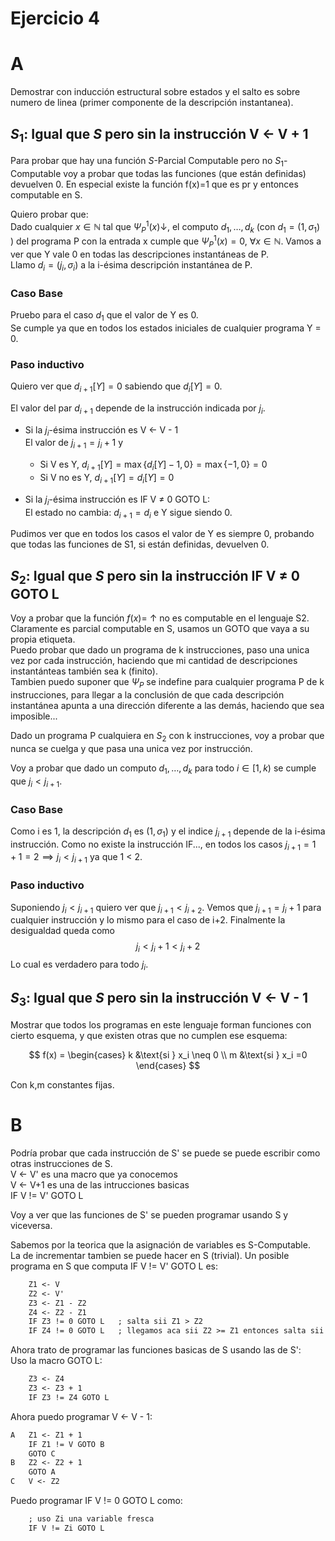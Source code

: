 # Ejercicio 4

# A

Demostrar con inducción estructural sobre estados y el salto es sobre numero de linea (primer componente de la descripción instantanea).

## $S_1$: Igual que $S$ pero sin la instrucción V <- V + 1

Para probar que hay una función $S$-Parcial Computable pero no $S_1$-Computable voy a probar que todas las funciones (que están definidas) devuelven 0. En especial existe la función f(x)=1 que es pr y entonces computable en S.

Quiero probar que:  
Dado cualquier $x\in \mathbb N$ tal que $\Psi_{P}^{1}(x)\downarrow$, el computo $d_1, \dots, d_k$ (con $d_1 = (1, \sigma_1)$ ) del programa P con la entrada x cumple que $\Psi_{P}^{1}(x)=0,\ \forall x\in\mathbb N$. Vamos a ver que Y vale 0 en todas las descripciones instantáneas de P.  
Llamo $d_i=(j_i, \sigma_i)$ a la i-ésima descripción instantánea de P.

### Caso Base

Pruebo para el caso $d_1$ que el valor de Y es 0.  
Se cumple ya que en todos los estados iniciales de cualquier programa Y = 0.

### Paso inductivo

Quiero ver que $d_{i+1}[Y]=0$ sabiendo que $d_i[Y]=0$.

El valor del par $d_{i+1}$ depende de la instrucción indicada por $j_i$.

- Si la $j_i$-ésima instrucción es V <- V - 1  
  El valor de $j_{i+1}=j_i + 1$ y

  - Si V es Y, $d_{i+1}[Y]=\max\{d_i[Y]-1, 0\}=\max\{-1, 0\}=0$
  - Si V no es Y, $d_{i+1}[Y]=d_{i}[Y]=0$

- Si la $j_i$-ésima instrucción es
  IF V $\neq$ 0 GOTO L:  
  El estado no cambia: $d_{i+1}=d_i$ e Y sigue siendo 0.

Pudimos ver que en todos los casos el valor de Y es siempre 0, probando que todas las funciones de S1, si están definidas, devuelven 0.

## $S_2$: Igual que $S$ pero sin la instrucción IF V $\neq$ 0 GOTO L

Voy a probar que la función $f(x)=\ \uparrow$ no es computable en el lenguaje S2. Claramente es parcial computable en S, usamos un GOTO que vaya a su propia etiqueta.  
Puedo probar que dado un programa de k instrucciones, paso una unica vez por cada instrucción, haciendo que mi cantidad de descripciones instantánteas también sea k (finito).  
Tambien puedo suponer que $\Psi_P$ se indefine para cualquier programa P de k instrucciones, para llegar a la conclusión de que cada descripción instantánea apunta a una dirección diferente a las demás, haciendo que sea imposible...

Dado un programa P cualquiera en $S_2$ con k instrucciones, voy a probar que nunca se cuelga y que pasa una unica vez por instrucción.

Voy a probar que dado un computo $d_1, \dots, d_k$ para todo $i\in[1,k)$ se cumple que $j_i < j_{i+1}$.

### Caso Base

Como i es 1, la descripción $d_1$ es $(1, \sigma_1)$ y el indice $j_{i+1}$ depende de la i-ésima instrucción.
Como no existe la instrucción IF..., en todos los casos $j_{i+1}=1 + 1=2 \implies j_i < j_{i+1}$ ya que 1 < 2.

### Paso inductivo

Suponiendo $j_i < j_{i+1}$ quiero ver que $j_{i+1} < j_{i+2}$.
Vemos que $j_{i+1}=j_i + 1$ para cualquier instrucción y lo mismo para el caso de i+2. Finalmente la desigualdad queda como  
$$j_i < j_i+1 < j_i+2$$
Lo cual es verdadero para todo $j_i$.

## $S_3$: Igual que $S$ pero sin la instrucción V <- V - 1

Mostrar que todos los programas en este lenguaje forman funciones con cierto esquema, y que existen otras que no cumplen ese esquema:

$$
f(x) =
\begin{cases}
k &\text{si } x_i \neq 0 \\
m &\text{si } x_i =0
\end{cases}
$$

Con k,m constantes fijas.

# B

Podría probar que cada instrucción de S' se puede se puede escribir como otras instrucciones de S.  
V <- V' es una macro que ya conocemos  
V <- V+1 es una de las intrucciones basicas  
IF V != V' GOTO L

Voy a ver que las funciones de S' se pueden programar usando S y viceversa.

Sabemos por la teorica que la asignación de variables es S-Computable.  
La de incrementar tambien se puede hacer en S (trivial).
Un posible programa en S que computa IF V != V' GOTO L es:

```txt
    Z1 <- V
    Z2 <- V'
    Z3 <- Z1 - Z2
    Z4 <- Z2 - Z1
    IF Z3 != 0 GOTO L   ; salta sii Z1 > Z2
    IF Z4 != 0 GOTO L   ; llegamos aca sii Z2 >= Z1 entonces salta sii Z1 != Z2
```

Ahora trato de programar las funciones basicas de S usando las de S':  
Uso la macro GOTO L:

```txt
    Z3 <- Z4
    Z3 <- Z3 + 1
    IF Z3 != Z4 GOTO L
```

Ahora puedo programar V <- V - 1:

```txt
A   Z1 <- Z1 + 1
    IF Z1 != V GOTO B
    GOTO C
B   Z2 <- Z2 + 1
    GOTO A
C   V <- Z2
```

Puedo programar IF V != 0 GOTO L como:

```txt
    ; uso Zi una variable fresca
    IF V != Zi GOTO L
```
